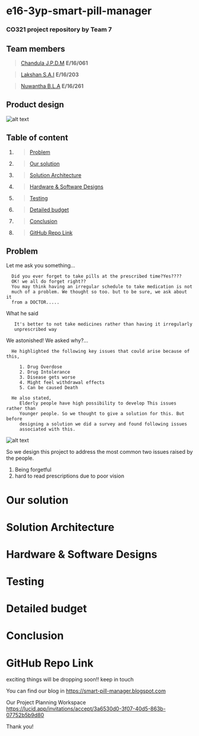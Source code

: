# e16-3yp-smart-pill-manager

### CO321 project repository by Team 7

## Team members

>[Chandula J.P.D.M](https://github.com/Chandula-JPDM) **E/16/061**

>[Lakshan S.A.I](https://github.com/IsuruLakshan97) **E/16/203**

>[Nuwantha B.L.A](https://github.com/arunanuwantha97) **E/16/261**

## Product design     

![alt text](https://github.com/cepdnaclk/e16-3yp-smart-pill-manager/blob/main/Images/Design_image.png)  

## Table of content

1. >[Problem](https://github.com/cepdnaclk/e16-3yp-smart-pill-manager#problem)
2. >[Our solution]()
3. >[Solution Architecture]()
4. >[Hardware & Software Designs]()
5. >[Testing]()
6. >[Detailed budget]()
7. >[Conclusion]()
8. >[GitHub Repo Link]()

## Problem

Let me ask you something...

      Did you ever forget to take pills at the prescribed time?Yes???? 
      OK! we all do forget right??
      You may think having an irregular schedule to take medication is not
      much of a problem. We thought so too. but to be sure, we ask about it
      from a DOCTOR.....
What he said

       It's better to not take medicines rather than having it irregularly
       unprescribed way

We astonished! We asked why?...

      He highlighted the following key issues that could arise because of this,                     

         1. Drug Overdose
         2. Drug Intolerance
         3. Disease gets worse
         4. Might feel withdrawal effects
         5. Can be caused Death

      He also stated,
         Elderly people have high possibility to develop This issues rather than 
         Younger people. So we thought to give a solution for this. But before 
         designing a solution we did a survey and found following issues
         associated with this.

![alt text](https://github.com/cepdnaclk/e16-3yp-smart-pill-manager/blob/main/Images/pie_chart01.png)

So we design this project to address the most common two issues raised by the people.
 1. Being forgetful
 2. hard to read prescriptions due to poor vision

# Our solution
# Solution Architecture
# Hardware & Software Designs
# Testing
# Detailed budget
# Conclusion
# GitHub Repo Link

exciting things will be dropping soon!! keep in touch

You can find our blog in
   https://smart-pill-manager.blogspot.com
	
Our Project Planning Workspace
   https://lucid.app/invitations/accept/3a6530d0-3f07-40d5-863b-07752b5b9d80
   
Thank you!	


